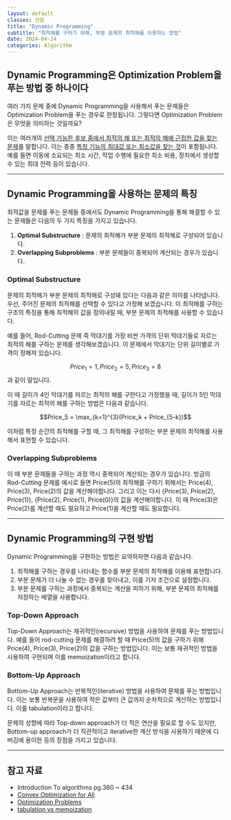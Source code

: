 ```yaml
---
layout: default
classes: 산문
title: "Dynamic Programming"
subtitle: "최적해를 구하기 위해, 부분 문제의 최적해를 이용하는 방법"
date: 2024-04-24
categories: Algorithm
---
```


## Dynamic Programming은 Optimization Problem을 푸는 방법 중 하나이다

여러 가지 문제 중에 Dynamic Programming을 사용해서 푸는 문제들은 Optimization Problem을 푸는 경우로 한정됩니다. 그렇다면 Optimization Problem은 무엇을 의미하는 것일까요?

이는 여러개의 [선택 가능한 후보 중에서 최적의 해 또는 최적의 해에 근접한 값을 찾는 문제](https://convex-optimization-for-all.github.io/contents/chapter01/2021/01/07/01_01_optimization_problems/)를 말합니다. 이는 종종 [특정 기능의 최대값 또는 최소값을 찾는 것](https://www.sfu.ca/math-coursenotes/Math%20157%20Course%20Notes/sec_Optimization.html)이 포함됩니다. 예를 들면 이동에 소요되는 최소 시간, 작업 수행에 필요한 최소 비용, 장치에서 생성할 수 있는 최대 전력 등이 있습니다.

---

## Dynamic Programming을 사용하는 문제의 특징

최적값을 문제를 푸는 문제들 중에서도 Dynamic Programming을 통해 해결할 수 있는 문제들은 다음의 두 가지 특징을 가지고 있습니다.

1. **Optimal Substructure** : 문제의 최적해가 부분 문제의 최적해로 구성되어 있습니다.
2. **Overlapping Subproblems** : 부분 문제들이 중복되어 계산되는 경우가 있습니다.

### Optimal Substructure

문제의 최적해가 부분 문제의 최적해로 구성돼 있다는 다음과 같은 의미를 나타냅니다. 우선, 주어진 문제의 최적해를 선택할 수 있다고 가정해 보겠습니다. 이 최적해를 구하는 구조의 특징을 통해 최적해의 값을 정의내릴 때, 부분 문제의 최적해를 사용할 수 있습니다.

예를 들어, Rod-Cutting 문제 즉 막대기를 가장 비싼 가격의 단위 막대기들로 자르는 최적의 해를 구하는 문제를 생각해보겠습니다. 이 문제에서 막대기는 단위 길이별로 가격이 정해져 있습니다.

$$Price_1 = 1, Price_2 = 5, Price_3 = 8$$과 같이 말입니다.

이 때 길이가 4인 막대기를 자르는 최적의 해를 구한다고 가정했을 때, 길이가 5인 막대기를 자르는 최적의 해를 구하는 방법은 다음과 같습니다.

$$Price_5 = \max_{k=1}^{3}(Price_k + Price_{5-k})$$

이처럼 특정 순간의 최적해를 구할 때, 그 최적해를 구성하는 부분 문제의 최적해를 사용해서 표현할 수 있습니다.

### Overlapping Subproblems

이 때 부분 문제들을 구하는 과정 역시 중복되어 계산되는 경우가 있습니다. 방금의 Rod-Cutting 문제를 예시로 들면 Price(5)의 최적해를 구하기 위해서는 Price(4), Price(3), Price(2)의 값을 계산해야합니다. 그리고 이는 다시 {Price(3), Price(2), Price(1)}, {Price(2), Price(1), Price(0)}의 값을 계산해야합니다. 이 때 Price(3)은 Price(2)를 계산할 때도 필요하고 Price(1)을 계산할 때도 필요합니다.

---

## Dynamic Programming의 구현 방법

Dynamic Programming을 구현하는 방법은 요약하자면 다음과 같습니다.

1. 최적해를 구하는 경우를 나타내는 함수를 부분 문제의 최적해를 이용해 표현합니다.
2. 부분 문제가 더 나눌 수 없는 경우를 찾아내고, 이를 기저 조건으로 설정합니다.
3. 부분 문제를 구하는 과정에서 중복되는 계산을 피하기 위해, 부분 문제의 최적해를 저장하는 배열을 사용합니다.

### Top-Down Approach

Top-Down Approach는 재귀적인(recursive) 방법을 사용하여 문제를 푸는 방법입니다. 예를 들어 rod-cutting 문제를 해결하려 할 때 Price(5)의 값을 구하기 위해 Price(4), Price(3), Price(2)의 값을 구하는 방법입니다. 이는 보통 재귀적인 방법을 사용하여 구현되며 이를 memoization이라고 합니다.

### Bottom-Up Approach

Bottom-Up Approach는 반복적인(iterative) 방법을 사용하여 문제를 푸는 방법입니다. 이는 보통 반복문을 사용하여 작은 값부터 큰 값까지 순차적으로 계산하는 방법입니다. 이를 tabulation이라고 합니다.

문제의 성향에 따라 Top-down approach가 더 적은 연산을 필요로 할 수도 있지만, Bottom-up approach가 더 직관적이고 iterative한 계산 방식을 사용하기 때문에 디버깅에 용이한 등의 장점을 가지고 있습니다.

---

## 참고 자료

- Introduction To algorithms pg.380 ~ 434
- [Convex Optimization for All](https://convex-optimization-for-all.github.io/contents/chapter01/2021/01/07/01_01_optimization_problems/)
- [Optimization Problems](https://www.sfu.ca/math-coursenotes/Math%20157%20Course%20Notes/sec_Optimization.html)
- [tabulation vs memoization](https://www.geeksforgeeks.org/tabulation-vs-memoization/)
